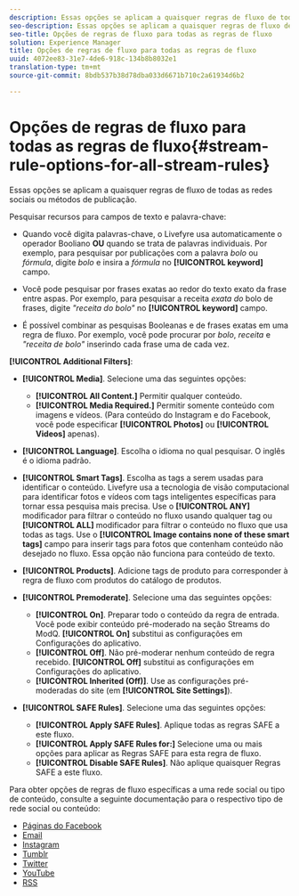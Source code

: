 ```yaml
---
description: Essas opções se aplicam a quaisquer regras de fluxo de todas as redes sociais ou métodos de publicação.
seo-description: Essas opções se aplicam a quaisquer regras de fluxo de todas as redes sociais ou métodos de publicação.
seo-title: Opções de regras de fluxo para todas as regras de fluxo
solution: Experience Manager
title: Opções de regras de fluxo para todas as regras de fluxo
uuid: 4072ee83-31e7-4de6-918c-134b8b8032e1
translation-type: tm+mt
source-git-commit: 8bdb537b38d78dba033d6671b710c2a61934d6b2

---
```



# Opções de regras de fluxo para todas as regras de fluxo{#stream-rule-options-for-all-stream-rules}

Essas opções se aplicam a quaisquer regras de fluxo de todas as redes sociais ou métodos de publicação.

Pesquisar recursos para campos de texto e palavra-chave:

* Quando você digita palavras-chave, o Livefyre usa automaticamente o operador Booliano **OU** quando se trata de palavras individuais. Por exemplo, para pesquisar por publicações com a palavra *bolo* ou *fórmula*, digite *bolo* e insira a *fórmula* no **[!UICONTROL keyword]** campo.

* Você pode pesquisar por frases exatas ao redor do texto exato da frase entre aspas. Por exemplo, para pesquisar a receita *exata do* bolo de frases, digite *"receita do bolo"* no **[!UICONTROL keyword]** campo.

* É possível combinar as pesquisas Booleanas e de frases exatas em uma regra de fluxo. Por exemplo, você pode procurar por *bolo*, *receita* e *"receita de bolo"* inserindo cada frase uma de cada vez.

**[!UICONTROL Additional Filters]**:

* **[!UICONTROL Media]**. Selecione uma das seguintes opções:

   * **[!UICONTROL All Content.]** Permitir qualquer conteúdo.
   * **[!UICONTROL Media Required.]** Permitir somente conteúdo com imagens e vídeos. (Para conteúdo do Instagram e do Facebook, você pode especificar **[!UICONTROL Photos]** ou **[!UICONTROL Videos]** apenas).

* **[!UICONTROL Language]**. Escolha o idioma no qual pesquisar. O inglês é o idioma padrão.
* **[!UICONTROL Smart Tags]**. Escolha as tags a serem usadas para identificar o conteúdo. Livefyre usa a tecnologia de visão computacional para identificar fotos e vídeos com tags inteligentes específicas para tornar essa pesquisa mais precisa. Use o **[!UICONTROL ANY]** modificador para filtrar o conteúdo no fluxo usando qualquer tag ou **[!UICONTROL ALL]** modificador para filtrar o conteúdo no fluxo que usa todas as tags. Use o **[!UICONTROL Image contains none of these smart tags]** campo para inserir tags para fotos que contenham conteúdo não desejado no fluxo. Essa opção não funciona para conteúdo de texto.

* **[!UICONTROL Products]**. Adicione tags de produto para corresponder à regra de fluxo com produtos do catálogo de produtos.
* **[!UICONTROL Premoderate]**. Selecione uma das seguintes opções:

   * **[!UICONTROL On]**. Preparar todo o conteúdo da regra de entrada. Você pode exibir conteúdo pré-moderado na seção Streams do ModQ. **[!UICONTROL On]** substitui as configurações em Configurações do aplicativo.
   * **[!UICONTROL Off]**. Não pré-moderar nenhum conteúdo de regra recebido. **[!UICONTROL Off]** substitui as configurações em Configurações do aplicativo.
   * **[!UICONTROL Inherited (Off)]**. Use as configurações pré-moderadas do site (em **[!UICONTROL Site Settings]**).

* **[!UICONTROL SAFE Rules]**. Selecione uma das seguintes opções:
   * **[!UICONTROL Apply SAFE Rules]**. Aplique todas as regras SAFE a este fluxo.
   * **[!UICONTROL Apply SAFE Rules for:]** Selecione uma ou mais opções para aplicar as Regras SAFE para esta regra de fluxo.
   * **[!UICONTROL Disable SAFE Rules]**. Não aplique quaisquer Regras SAFE a este fluxo.

Para obter opções de regras de fluxo específicas a uma rede social ou tipo de conteúdo, consulte a seguinte documentação para o respectivo tipo de rede social ou conteúdo:

* [Páginas do Facebook](../c-streams/c-facebook-page-rules.md#c_facebook_page_rules)
* [Email](../c-streams/c-email-rules.md#c_email_rules)
* [Instagram](../c-streams/c-instagram-rules.md#c_instagram_rules)
* [Tumblr](../c-streams/c-tumblr-rules.md#c_tumblr_rules)
* [Twitter](../c-streams/c-twitter-rules.md#c_twitter_rules)
* [YouTube](../c-streams/c-youtube-rules/c-youtube-rules.md#c_youtube_rules)
* [RSS](../c-streams/c-rss-rules-streams.md#c_rss_rules_streams)
